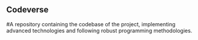 ## Codeverse
#A repository containing the codebase of the project, implementing advanced technologies and following robust programming methodologies.
  
              
                 
          
